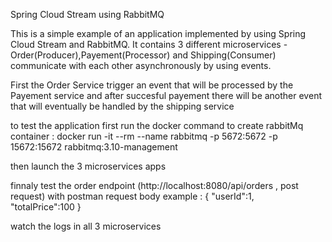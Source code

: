 Spring Cloud Stream using RabbitMQ

This is a simple example of an application  implemented by using  Spring Cloud Stream and RabbitMQ. 
It contains 3 different microservices - Order(Producer),Payement(Processor) and Shipping(Consumer) communicate with each other asynchronously by using events.

First the Order Service trigger an event that will be processed by the Payement service and after succesful payement there will be another event that will eventually be handled by the shipping service


to test the application first run the docker command to create rabbitMq container :
                  docker run -it --rm --name rabbitmq -p 5672:5672 -p 15672:15672 rabbitmq:3.10-management

 then launch the 3 microservices apps

finnaly test the order endpoint (http://localhost:8080/api/orders , post request) with postman
 request  body example : {
                         "userId":1,  
                         "totalPrice":100
                          }

 watch the logs in all 3 microservices



                  
